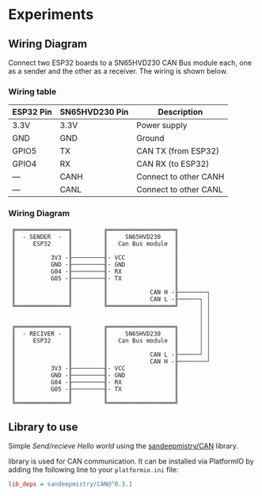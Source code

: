 # Experiments


## Wiring Diagram

Connect two ESP32 boards to a SN65HVD230 CAN Bus module each, one as a sender and the other as a receiver. The wiring is shown below.

### Wiring table

| ESP32 Pin | SN65HVD230 Pin | Description             |
|-----------|----------------|-------------------------|
| 3.3V      | 3.3V           | Power supply            |
| GND       | GND            | Ground                  |
| GPIO5     | TX             | CAN TX (from ESP32)     |
| GPIO4     | RX             | CAN RX (to ESP32)       |
| —         | CANH           | Connect to other CANH   |
| —         | CANL           | Connect to other CANL   |


### Wiring Diagram

```
 ╔═══════════════╗         ╔═══════════════════╗
 ║  - SENDER  -  ║         ║     SN65HVD230    ║
 ║     ESP32     ║         ║   Can Bus module  ║
 ║               ║         ║                   ║
 ║          3V3 -╟─────────╢- VCC              ║
 ║          GND -╟─────────╢- GND              ║
 ║          G04 -╟─────────╢- RX               ║
 ║          G05 -╟─────────╢- TX               ║
 ║               ║         ║                   ║
 ║               ║         ║            CAN H -╟────────┐
 ║               ║         ║            CAN L -╟──────┐ │
 ╚═══════════════╝         ╚═══════════════════╝      │ │
                                                      │ │
                                                      │ │
 ╔═══════════════╗         ╔═══════════════════╗      │ │
 ║  - RECIVER -  ║         ║     SN65HVD230    ║      │ │
 ║     ESP32     ║         ║   Can Bus module  ║      │ │
 ║               ║         ║                   ║      │ │
 ║               ║         ║            CAN L -╟──────┘ │
 ║               ║         ║            CAN H -╟────────┘
 ║          3V3 -╟─────────╢- VCC              ║
 ║          GND -╟─────────╢- GND              ║
 ║          G04 -╟─────────╢- RX               ║
 ║          G05 -╟─────────╢- TX               ║
 ║               ║         ║                   ║
 ╚═══════════════╝         ╚═══════════════════╝
```

## Library to use

Simple _Send/recieve Hello world_ using the [sandeepmistry/CAN](https://registry.platformio.org/libraries/sandeepmistry/CAN) library. 
 
 library is used for CAN communication. It can be installed via PlatformIO by adding the following line to your `platformio.ini` file:

```ini
lib_deps = sandeepmistry/CAN@^0.3.1
``` 